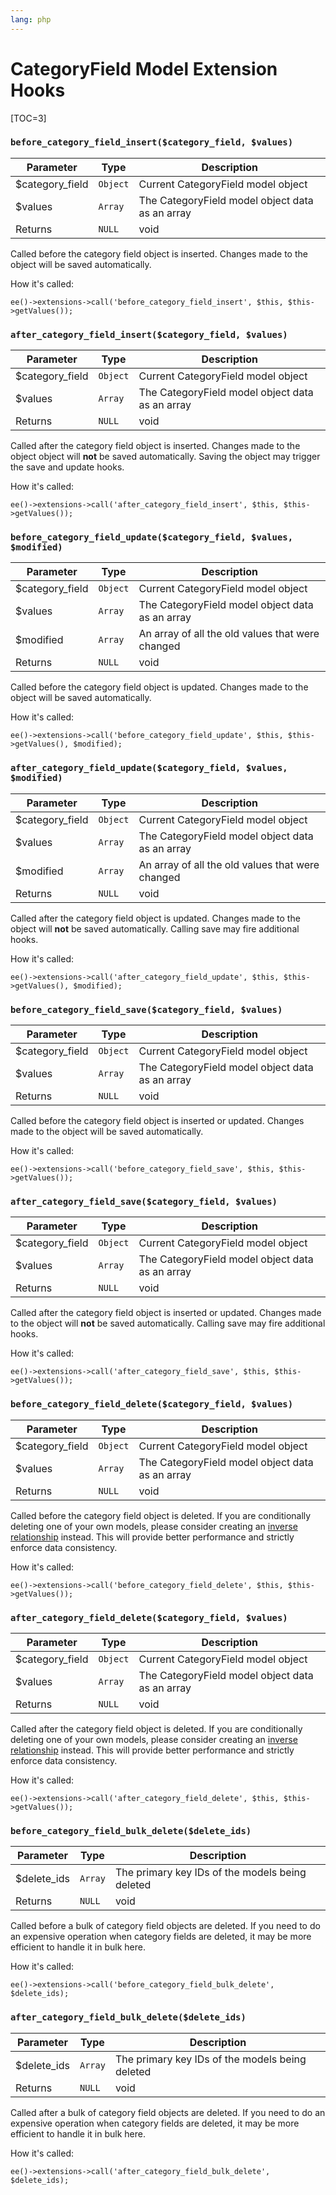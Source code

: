 ```yaml
---
lang: php
---
```


<!--
    This source file is part of the open source project
    ExpressionEngine User Guide (https://github.com/ExpressionEngine/ExpressionEngine-User-Guide)

    @link      https://expressionengine.com/
    @copyright Copyright (c) 2003-2019, EllisLab Corp. (https://ellislab.com)
    @license   https://expressionengine.com/license Licensed under Apache License, Version 2.0
-->

# CategoryField Model Extension Hooks

[TOC=3]

### `before_category_field_insert($category_field, $values)`

| Parameter        | Type     | Description                                     |
| ---------------- | -------- | ----------------------------------------------- |
| \$category_field | `Object` | Current CategoryField model object              |
| \$values         | `Array`  | The CategoryField model object data as an array |
| Returns          | `NULL`   | void                                            |

Called before the category field object is inserted. Changes made to the object will be saved automatically.

How it's called:

    ee()->extensions->call('before_category_field_insert', $this, $this->getValues());

### `after_category_field_insert($category_field, $values)`

| Parameter        | Type     | Description                                     |
| ---------------- | -------- | ----------------------------------------------- |
| \$category_field | `Object` | Current CategoryField model object              |
| \$values         | `Array`  | The CategoryField model object data as an array |
| Returns          | `NULL`   | void                                            |

Called after the category field object is inserted. Changes made to the object object will **not** be saved automatically. Saving the object may trigger the save and update hooks.

How it's called:

    ee()->extensions->call('after_category_field_insert', $this, $this->getValues());

### `before_category_field_update($category_field, $values, $modified)`

| Parameter        | Type     | Description                                      |
| ---------------- | -------- | ------------------------------------------------ |
| \$category_field | `Object` | Current CategoryField model object               |
| \$values         | `Array`  | The CategoryField model object data as an array  |
| \$modified       | `Array`  | An array of all the old values that were changed |
| Returns          | `NULL`   | void                                             |

Called before the category field object is updated. Changes made to the object will be saved automatically.

How it's called:

    ee()->extensions->call('before_category_field_update', $this, $this->getValues(), $modified);

### `after_category_field_update($category_field, $values, $modified)`

| Parameter        | Type     | Description                                      |
| ---------------- | -------- | ------------------------------------------------ |
| \$category_field | `Object` | Current CategoryField model object               |
| \$values         | `Array`  | The CategoryField model object data as an array  |
| \$modified       | `Array`  | An array of all the old values that were changed |
| Returns          | `NULL`   | void                                             |

Called after the category field object is updated. Changes made to the object will **not** be saved automatically. Calling save may fire additional hooks.

How it's called:

    ee()->extensions->call('after_category_field_update', $this, $this->getValues(), $modified);

### `before_category_field_save($category_field, $values)`

| Parameter        | Type     | Description                                     |
| ---------------- | -------- | ----------------------------------------------- |
| \$category_field | `Object` | Current CategoryField model object              |
| \$values         | `Array`  | The CategoryField model object data as an array |
| Returns          | `NULL`   | void                                            |

Called before the category field object is inserted or updated. Changes made to the object will be saved automatically.

How it's called:

    ee()->extensions->call('before_category_field_save', $this, $this->getValues());

### `after_category_field_save($category_field, $values)`

| Parameter        | Type     | Description                                     |
| ---------------- | -------- | ----------------------------------------------- |
| \$category_field | `Object` | Current CategoryField model object              |
| \$values         | `Array`  | The CategoryField model object data as an array |
| Returns          | `NULL`   | void                                            |

Called after the category field object is inserted or updated. Changes made to the object will **not** be saved automatically. Calling save may fire additional hooks.

How it's called:

    ee()->extensions->call('after_category_field_save', $this, $this->getValues());

### `before_category_field_delete($category_field, $values)`

| Parameter        | Type     | Description                                     |
| ---------------- | -------- | ----------------------------------------------- |
| \$category_field | `Object` | Current CategoryField model object              |
| \$values         | `Array`  | The CategoryField model object data as an array |
| Returns          | `NULL`   | void                                            |

Called before the category field object is deleted. If you are conditionally deleting one of your own models, please consider creating an [inverse relationship](development/services/model/relating-models.md#inverse-relationships) instead. This will provide better performance and strictly enforce data consistency.

How it's called:

    ee()->extensions->call('before_category_field_delete', $this, $this->getValues());

### `after_category_field_delete($category_field, $values)`

| Parameter        | Type     | Description                                     |
| ---------------- | -------- | ----------------------------------------------- |
| \$category_field | `Object` | Current CategoryField model object              |
| \$values         | `Array`  | The CategoryField model object data as an array |
| Returns          | `NULL`   | void                                            |

Called after the category field object is deleted. If you are conditionally deleting one of your own models, please consider creating an [inverse relationship](development/services/model/relating-models.md#inverse-relationships) instead. This will provide better performance and strictly enforce data consistency.

How it's called:

    ee()->extensions->call('after_category_field_delete', $this, $this->getValues());

### `before_category_field_bulk_delete($delete_ids)`

| Parameter    | Type    | Description                                     |
| ------------ | ------- | ----------------------------------------------- |
| \$delete_ids | `Array` | The primary key IDs of the models being deleted |
| Returns      | `NULL`  | void                                            |

Called before a bulk of category field objects are deleted. If you need to do an expensive operation when category fields are deleted, it may be more efficient to handle it in bulk here.

How it's called:

    ee()->extensions->call('before_category_field_bulk_delete', $delete_ids);

### `after_category_field_bulk_delete($delete_ids)`

| Parameter    | Type    | Description                                     |
| ------------ | ------- | ----------------------------------------------- |
| \$delete_ids | `Array` | The primary key IDs of the models being deleted |
| Returns      | `NULL`  | void                                            |

Called after a bulk of category field objects are deleted. If you need to do an expensive operation when category fields are deleted, it may be more efficient to handle it in bulk here.

How it's called:

    ee()->extensions->call('after_category_field_bulk_delete', $delete_ids);

